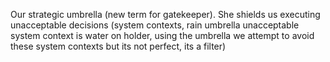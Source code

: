 Our strategic umbrella (new term for gatekeeper). She shields us executing unacceptable  decisions (system contexts, rain umbrella unacceptable system context is water on holder, using the umbrella we attempt to avoid these system contexts but its not perfect, its a filter) 